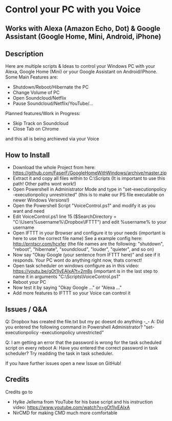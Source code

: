 # Control your PC with you Voice
## Works with Alexa (Amazon Echo, Dot) & Google Assistant (Google Home, Mini, Android, iPhone)

## Description

Here are multiple scripts &amp; Ideas to control your Windows PC with your Alexa, Google Home (Mini) or your Google Assistant on Android/iPhone.
Some Main Features are:
- Shutdown/Reboot/Hibernate the PC
- Change Volume of PC
- Open Soundcloud/Netflix
- Pause Soundcloud/Netflix/YouTube/...

Planned features/Work in Progress:
- Skip Track on Soundcloud
- Close Tab on Chrome

and this all is being archieved via your Voice


## How to Install

- Download the whole Project from here: https://github.com/FaserF/GoogleHomeWithWindows/archive/master.zip
- Extract it and copy all files within to C:\Scripts (It is important to use this path! Other paths wont work!)
- Open Powershell in Administrator Mode and type in "set-executionpolicy -executionpolicy unrestricted" (this is to make our PS file executable on newer Windows Versions!)
- Open the Powershell Script "VoiceControl.ps1" and modify it as you want and need
- Edit VoiceControl.ps1 line 15 ($SearchDirectory = "C:\Users\%username%\Dropbox\IFTTT") and edit %username% to your username
- Open IFTTT in your Browser and configure it to your needs (important is here to use the correct file name)
See a example config here: http://prntscr.com/hcxfer (the file names are the following: "shutdown", "reboot", "hibernate", "soundcloud", "louder", "quieter", and so on)
- Now say "Okay Google (your sentence from IFTTT here)" and see if it responds. Your PC wont do anything right now, thats correct!
- Open task scheduler on windows configure as in this video: https://youtu.be/gOt1IyEAIxA?t=2m8s (important is in the last step to name it in arguments "C:\Scripts\VoiceControl.ps1"
- Reboot your PC
- Now test it by saying "Okay Google ..." or "Alexa ..."
- Add more features to IFTTT so your Voice can control it

## Issues / Q&A

Q: Dropbox has created the file.txt but my pc doesnt do anything -_-
A: Did you entered the following command in Powershell Administrator? "set-executionpolicy -executionpolicy unrestricted"

Q: I am getting an error that the password is wrong for the task scheduled script on every reboot
A: Have you entered the correct password in task scheduler? Try readding the task in task scheduler.

If you have further issues open a new Issue on GitHub!

## Credits
Credits go to 
- Hylke Jellema from YouTube for his base script and his instruction video: https://www.youtube.com/watch?v=gOt1IyEAIxA
- NirCMD for making CMD much more comfortable
